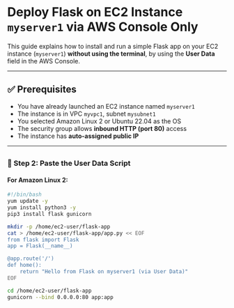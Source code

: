 # Deploy Flask on EC2 Instance `myserver1` via AWS Console Only

This guide explains how to install and run a simple Flask app on your EC2 instance (`myserver1`) **without using the terminal**, by using the **User Data** field in the AWS Console.

---

## ✅ Prerequisites

- You have already launched an EC2 instance named `myserver1`
- The instance is in VPC `myvpc1`, subnet `mysubnet1`
- You selected Amazon Linux 2 or Ubuntu 22.04 as the OS
- The security group allows **inbound HTTP (port 80)** access
- The instance has **auto-assigned public IP**

---

## 




### 🧾 Step 2: Paste the User Data Script

#### For Amazon Linux 2:

```bash
#!/bin/bash
yum update -y
yum install python3 -y
pip3 install flask gunicorn

mkdir -p /home/ec2-user/flask-app
cat > /home/ec2-user/flask-app/app.py << EOF
from flask import Flask
app = Flask(__name__)

@app.route('/')
def home():
    return "Hello from Flask on myserver1 (via User Data)"
EOF

cd /home/ec2-user/flask-app
gunicorn --bind 0.0.0.0:80 app:app
